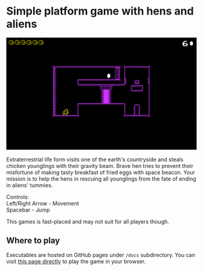 # Simple platform game with hens and aliens

![Screenshot](/media/screenshot.png)

Extraterrestrial life form visits one of the earth's countryside and steals chicken younglings with their gravity beam. Brave hen tries to prevent their misfortune of making tasty breakfast of fried eggs with space beacon. Your mission is to help the hens in rescuing all younglings from the fate of ending in aliens' tummies.

Controls:
<br><kb>Left/Right Arrow</kb> - Movement
<br><kb>Spacebar</kb> - Jump

This games is fast-placed and may not suit for all players though.

## Where to play

Executables are hosted on GitHub pages under `/docs` subdirectory. You can visit [this page directly](https://lethiandev.github.io/hen-misadventures/) to play the game in your browser.
